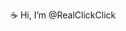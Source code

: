 ☕ Hi, I’m @RealClickClick

<!---
RealClickClick/RealClickClick is a ✨ special ✨ repository because its `README.md` (this file) appears on your GitHub profile.
You can click the Preview link to take a look at your changes.
--->
